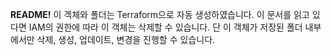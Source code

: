 **README!**
이 겍체와 폴더는 Terraform으로 자동 생성하였습니다.
이 문서를 읽고 있다면 IAM의 권한에 따라 이 객체는 삭제할 수 있습니다.
단 이 객체가 저장된 폴더 내부에서만 삭제, 생성, 업데이트, 변경을 진행할 수 있습니다.
